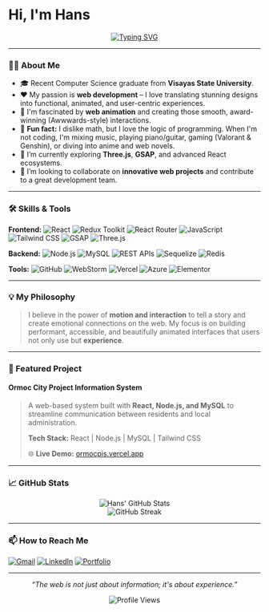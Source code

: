 # Hi, I'm **Hans**

<p align="center">
  <a href="https://git.io/typing-svg"><img src="https://readme-typing-svg.demolab.com?font=Fira+Code&weight=500&size=24&duration=4000&pause=1000&color=6B7FD7&center=true&vCenter=true&width=435&lines=Turning+Designs+Into+Reality;Anime+Enthusiast+%F0%9F%8E%A7;Music+Producer+%F0%9F%8E%B6;Detail-Oriented+Developer" alt="Typing SVG" /></a>
</p>

---

### 🧑‍💻 About Me

- 🎓 Recent Computer Science graduate from **Visayas State University**.
- ❤️ My passion is **web development** – I love translating stunning designs into functional, animated, and user-centric experiences.
- 🎨 I'm fascinated by **web animation** and creating those smooth, award-winning (Awwwards-style) interactions.
- 🎹 **Fun fact:** I dislike math, but I love the logic of programming. When I'm not coding, I'm mixing music, playing piano/guitar, gaming (Valorant & Genshin), or diving
  into anime and web novels.
- 🌱 I’m currently exploring **Three.js**, **GSAP**, and advanced React ecosystems.
- 👯 I’m looking to collaborate on **innovative web projects** and contribute to a great development team.

---

### 🛠️ Skills & Tools

**Frontend:**
![React](https://img.shields.io/badge/React-20232A?style=for-the-badge&logo=react&logoColor=61DAFB)
![Redux Toolkit](https://img.shields.io/badge/Redux-593D88?style=for-the-badge&logo=redux&logoColor=white)
![React Router](https://img.shields.io/badge/React_Router-CA4245?style=for-the-badge&logo=react-router&logoColor=white)
![JavaScript](https://img.shields.io/badge/JavaScript-F7DF1E?style=for-the-badge&logo=javascript&logoColor=black)
![Tailwind CSS](https://img.shields.io/badge/Tailwind_CSS-38B2AC?style=for-the-badge&logo=tailwind-css&logoColor=white)
![GSAP](https://img.shields.io/badge/GSAP-88CE02?style=for-the-badge&logo=greensock&logoColor=white)
![Three.js](https://img.shields.io/badge/Three.js-000000?style=for-the-badge&logo=three.js&logoColor=white)

**Backend:**
![Node.js](https://img.shields.io/badge/Node.js-339933?style=for-the-badge&logo=nodedotjs&logoColor=white)
![MySQL](https://img.shields.io/badge/MySQL-005C84?style=for-the-badge&logo=mysql&logoColor=white)
![REST APIs](https://img.shields.io/badge/REST_API-FF6C37?style=for-the-badge&logo=rest&logoColor=white)
![Sequelize](https://img.shields.io/badge/Sequelize-52B0E7?style=for-the-badge&logo=sequelize&logoColor=white)
![Redis](https://img.shields.io/badge/Redis-DC382D?style=for-the-badge&logo=redis&logoColor=white)

**Tools:**
![GitHub](https://img.shields.io/badge/GitHub-100000?style=for-the-badge&logo=github&logoColor=white)
![WebStorm](https://img.shields.io/badge/WebStorm-000000?style=for-the-badge&logo=webstorm&logoColor=white)
![Vercel](https://img.shields.io/badge/Vercel-000000?style=for-the-badge&logo=vercel&logoColor=white)
![Azure](https://img.shields.io/badge/Microsoft_Azure-0089D6?style=for-the-badge&logo=microsoft-azure&logoColor=white)
![Elementor](https://img.shields.io/badge/Elementor-92003B?style=for-the-badge&logo=elementor&logoColor=white)

---

### 💡 My Philosophy

> I believe in the power of **motion and interaction** to tell a story and create emotional connections on the web. My focus is on building performant, accessible, and
> beautifully animated interfaces that users not only use but **experience**.

---

### 🚀 Featured Project

#### Ormoc City Project Information System

> A web-based system built with **React, Node.js, and MySQL** to streamline communication between residents and local administration.
>
> **Tech Stack:** React | Node.js | MySQL | Tailwind CSS
>
> 🌐 **Live Demo:** [ormocpis.vercel.app](https://ormocpis.vercel.app/)

---

### 📈 GitHub Stats

<p align="center">
  <img src="https://github-readme-stats.vercel.app/api?username=hansgier&show_icons=true&theme=radical" alt="Hans' GitHub Stats" />
  <br/>
  <img src="https://github-readme-streak-stats.herokuapp.com/?user=hansgier&theme=radical" alt="GitHub Streak" />
</p>

---

### 📫 How to Reach Me

[![Gmail](https://img.shields.io/badge/Gmail-D14836?style=for-the-badge&logo=gmail&logoColor=white)](mailto:gierhansclement@gmail.com)
[![LinkedIn](https://img.shields.io/badge/LinkedIn-0077B5?style=for-the-badge&logo=linkedin&logoColor=white)](https://www.linkedin.com/in/hans-clement-gier-20515527b/)
[![Portfolio](https://img.shields.io/badge/Portfolio-%23000000.svg?style=for-the-badge&logo=firefox&logoColor=#FF7139)](https://hansclementgier.vercel.app/)

---

<p align="center">
  <i>“The web is not just about information; it's about experience.”</i>
</p>

<p align="center">
  <img src="https://komarev.com/ghpvc/?username=hansgier&style=flat-square&color=blue" alt="Profile Views"/>
</p>
